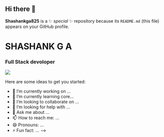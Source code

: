 ## Hi there 👋


**Shashankga825** is a ✨ _special_ ✨ repository because its `README.md` (this file) appears on your GitHub profile.
<h1>SHASHANK G A</h1>
<h3>Full Stack devoloper</h3>
<img src="https://www.freeiconspng.com/uploads/linkedin-icon-png-transparent-images--pictures--becuo-4.png"><a href="https://www.linkedin.com/in/shashank-g-a-shashi-a37aa6314/"></a></img> 

Here are some ideas to get you started:

- 🔭 I’m currently working on  ...
- 🌱 I’m currently learning core...
- 👯 I’m looking to collaborate on ...
- 🤔 I’m looking for help with ...
- 💬 Ask me about ...
- 📫 How to reach me: ...
- 😄 Pronouns: ...
- ⚡ Fun fact: ...
-->
